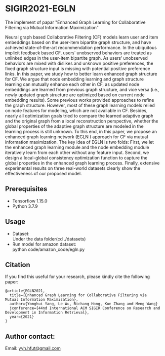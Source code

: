 # SIGIR2021-EGLN
The implement of papar "Enhanced Graph Learning for Collaborative Filtering via Mutual Information Maximization"


Neural graph based Collaborative Filtering (CF) models learn user and item embeddings based on the user-item bipartite graph structure, and have achieved state-of-the-art 
recommendation performance. In the ubiquitous implicit feedback based CF, users’ unobserved behaviors are treated as unlinked edges in the user-item bipartite graph. 
As users’ unobserved behaviors are mixed with dislikes and unknown positive preferences, the fixed graph structure input is missing with potential positive preference links. 
In this paper, we study how to better learn enhanced graph structure for CF. We argue that node embedding learning and graph structure learning can mutually enhance each other 
in CF, as updated node embeddings are learned from previous graph structure, and vice versa (i.e., newly updated graph structure are optimized based on current node embedding 
results). Some previous works provided approaches to refine the graph structure. However, most of these graph learning models relied on node features for modeling, which
are not available in CF. Besides, nearly all optimization goals tried to compare the learned adaptive graph and the original graph from a local reconstruction perspective, 
whether the global properties of the adaptive graph structure are modeled in the learning process is still unknown. To this end, in this paper, we propose an enhanced
graph learning network (EGLN ) approach for CF via mutual information maximization. The key idea of EGLN is two folds: First, we let the enhanced graph learning module and the 
node embedding module iteratively learn from each other without any feature input. Second, we design a local-global consistency optimization function to capture the global 
properties in the enhanced graph learning process. Finally, extensive experimental results on three real-world datasets clearly show the effectiveness of our proposed model.

Prerequisites
-------------
* Tensorflow 1.15.0
* Python 3.7.9

Usage
-----
* Dataset:<br>
Under the data folder(cd ./datasets)
* Run model for amazon dataset:<br>
python code/amazon_code/egln.py<br>


Citation
--------
If you find this useful for your research, please kindly cite the following paper:<br>
```
@article{EGLN2021,
  title={Enhanced Graph Learning for Collaborative Filtering via Mutual Information Maximization},
  author={Yonghui Yang, Le Wu, Richang Hong, Kun Zhang and Meng Wang}
  jconference={44nd International ACM SIGIR Conference on Research and Development in Information Retrieval},
  year={2021}
}
```

Author contact:
--------------
Email: yyh.hfut@gmail.com
